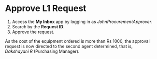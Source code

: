 # Approve L1 Request

1.	Access the **My Inbox** app by logging in as _JohnProcurementApprover_.
2.	Search by the **Request ID**.
3.	Approve the request. 

As the cost of the equipment ordered is more than Rs 1000, the approval request is now directed to the second agent determined, that is, _Dakshayani R_ (Purchasing Manager).


